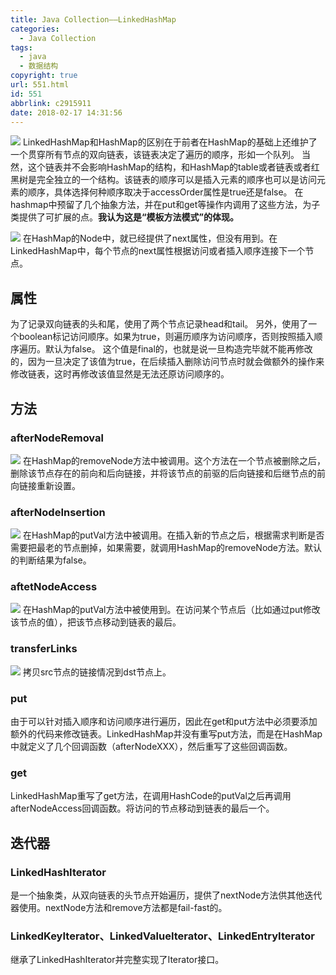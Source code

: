 ```yaml
---
title: Java Collection——LinkedHashMap
categories:
  - Java Collection
tags:
  - java
  - 数据结构
copyright: true
url: 551.html
id: 551
abbrlink: c2915911
date: 2018-02-17 14:31:56
---
```


![](https://oss.kherrisan.cn/Snipaste_2018-02-17_12-14-56.jpg) LinkedHashMap和HashMap的区别在于前者在HashMap的基础上还维护了一个贯穿所有节点的双向链表，该链表决定了遍历的顺序，形如一个队列。 当然，这个链表并不会影响HashMap的结构，和HashMap的table或者链表或者红黑树是完全独立的一个结构。该链表的顺序可以是插入元素的顺序也可以是访问元素的顺序，具体选择何种顺序取决于accessOrder属性是true还是false。 在hashmap中预留了几个抽象方法，并在put和get等操作内调用了这些方法，为子类提供了可扩展的点。**我认为这是“模板方法模式”的体现。** 

<!-- more -->

![](https://oss.kherrisan.cn/4d2e73e200c8762093663515560758e2.png) 在HashMap的Node中，就已经提供了next属性，但没有用到。在LinkedHashMap中，每个节点的next属性根据访问或者插入顺序连接下一个节点。

属性
--

为了记录双向链表的头和尾，使用了两个节点记录head和tail。 另外，使用了一个boolean标记访问顺序。如果为true，则遍历顺序为访问顺序，否则按照插入顺序遍历。默认为false。 这个值是final的，也就是说一旦构造完毕就不能再修改的，因为一旦决定了该值为true，在后续插入删除访问节点时就会做额外的操作来修改链表，这时再修改该值显然是无法还原访问顺序的。

方法
--

### afterNodeRemoval

![](https://oss.kherrisan.cn/6f431e4c3251e60f0ba1376cb918b5d4.png) 在HashMap的removeNode方法中被调用。这个方法在一个节点被删除之后，删除该节点存在的前向和后向链接，并将该节点的前驱的后向链接和后继节点的前向链接重新设置。

### afterNodeInsertion

![](https://oss.kherrisan.cn/0e70b312ef4a5d30d59b107fbafcaa59.png) 在HashMap的putVal方法中被调用。在插入新的节点之后，根据需求判断是否需要把最老的节点删掉，如果需要，就调用HashMap的removeNode方法。默认的判断结果为false。

### aftetNodeAccess

![](https://oss.kherrisan.cn/Snipaste_2018-02-17_13-14-41.jpg) 在HashMap的putVal方法中被使用到。在访问某个节点后（比如通过put修改该节点的值），把该节点移动到链表的最后。

### transferLinks

![](https://oss.kherrisan.cn/Snipaste_2018-02-17_13-34-35.jpg) 拷贝src节点的链接情况到dst节点上。

### put

由于可以针对插入顺序和访问顺序进行遍历，因此在get和put方法中必须要添加额外的代码来修改链表。LinkedHashMap并没有重写put方法，而是在HashMap中就定义了几个回调函数（afterNodeXXX），然后重写了这些回调函数。

### get

LinkedHashMap重写了get方法，在调用HashCode的putVal之后再调用afterNodeAccess回调函数。将访问的节点移动到链表的最后一个。

迭代器
---

### LinkedHashIterator

是一个抽象类，从双向链表的头节点开始遍历，提供了nextNode方法供其他迭代器使用。nextNode方法和remove方法都是fail-fast的。

### LinkedKeyIterator、LinkedValueIterator、LinkedEntryIterator

继承了LinkedHashIterator并完整实现了Iterator接口。
